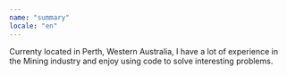 ```yaml
---
name: "summary"
locale: "en"
---
```


Currenty located in Perth, Western Australia, I have a lot of experience in the Mining industry and enjoy using code to solve interesting problems.

